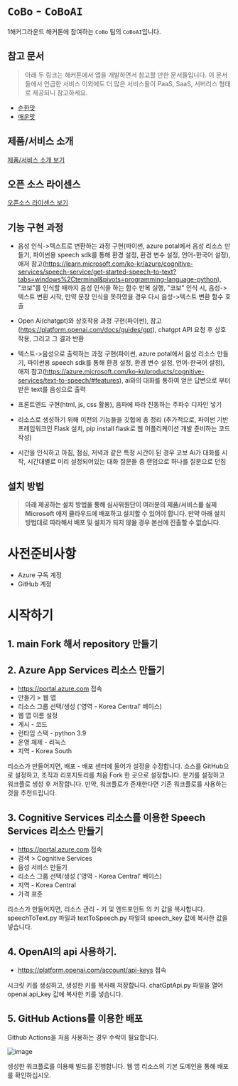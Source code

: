 # `CoBo` - `CoBoAI`

1해커그라운드 해커톤에 참여하는 `CoBo` 팀의 `CoBoAI`입니다.

## 참고 문서

> 아래 두 링크는 해커톤에서 앱을 개발하면서 참고할 만한 문서들입니다. 이 문서들에서 언급한 서비스 이외에도 더 많은 서비스들이 PaaS, SaaS, 서버리스 형태로 제공되니 참고하세요.

- [순한맛](./REFERENCES_BASIC.md)
- [매운맛](./REFERENCES_ADVANCED.md)

## 제품/서비스 소개

<!-- 아래 링크는 지우지 마세요 -->
[제품/서비스 소개 보기](TOPIC.md)
<!-- 위 링크는 지우지 마세요 -->

## 오픈 소스 라이센스

<!-- 아래 링크는 지우지 마세요 -->
[오픈소스 라이센스 보기](./LICENSE)
<!-- 위 링크는 지우지 마세요 -->

## 기능 구현 과정

- 음성 인식->텍스트로 변환하는 과정 구현(파이썬, azure potal에서 음성 리소스 만들기, 파이썬용 speech sdk를 통해 환경 설정, 환경 변수 설정, 언어-한국어 설정), 애저 참고(https://learn.microsoft.com/ko-kr/azure/cognitive-services/speech-service/get-started-speech-to-text?tabs=windows%2Cterminal&pivots=programming-language-python), "코보"를 인식할 때까지 음성 인식을 하는 함수 반복 실행, "코보" 인식 시, 음성->텍스트 변환 시작, 만약 문장 인식을 못하였을 경우 다시 음성->텍스트 변환 함수 호출

- Open Ai(chatgpt)와 상호작용 과정 구현(파이썬), 참고(https://platform.openai.com/docs/guides/gpt), chatgpt API 요청 후 상호작용, 그리고 그 결과 반환

- 텍스트->음성으로 출력하는 과정 구현(파이썬, azure potal에서 음성 리소스 만들기, 파이썬용 speech sdk를 통해 환경 설정, 환경 변수 설정, 언어-한국어 설정), 애저 참고(https://azure.microsoft.com/ko-kr/products/cognitive-services/text-to-speech/#features), ai와의 대화를 통하여 얻은 답변으로 부터 받은 text를 음성으로 출력

- 프론트엔드 구현(html, js, css 활용), 음파에 따라 진동하는 주파수 디자인 넣기

- 리소스로 생성하기 위해 이전의 기능들을 깃헙에 총 정리 (추가적으로, 파이썬 기반 프레임워크인 Flask 설치, pip install flask로 웹 어플리케이션 개발 준비하는 코드 작성)

- 시간을 인식하고 아침, 점심, 저녁과 같은 특정 시간이 된 경우 코보 Ai가 대화를 시작, 시간대별로 미리 설정되어있는 대화 질문들 중 랜덤으로 하나를 질문으로 던짐

## 설치 방법

> **아래 제공하는 설치 방법을 통해 심사위원단이 여러분의 제품/서비스를 실제 Microsoft 애저 클라우드에 배포하고 설치할 수 있어야 합니다. 만약 아래 설치 방법대로 따라해서 배포 및 설치가 되지 않을 경우 본선에 진출할 수 없습니다.**

# 사전준비사항
- Azure 구독 계정
- GitHub 계정

# 시작하기
## 1. main Fork 해서 repository 만들기

## 2. Azure App Services 리소스 만들기
- https://portal.azure.com 접속
- 만들기 > 웹 앱
- 리소스 그룹 선택/생성 ('영역 - Korea Central' 베이스)
- 웹 앱 이름 설정 
- 게시 - 코드
- 런타임 스택 - python 3.9
- 운영 체제 - 리눅스
- 지역 - Korea South

 리소스가 만들어지면, 배포 - 배포 센터에 들어가 설정을 수정합니다. 
소스를 GitHub으로 설정하고, 조직과 리포지토리를 처음 Fork 한 곳으로 설정합니다. 
분기를 설정하고 워크플로 생성 후 저장합니다. 만약, 워크플로가 존재한다면 기존 워크플로를 사용하는것을 추천드립니다.

## 3. Cognitive Services 리소스를 이용한 Speech Services 리소스 만들기
- https://portal.azure.com 접속
- 검색 > Cognitive Services
- 음성 서비스 만들기
- 리소스 그룹 선택/생성 ('영역 - Korea Central' 베이스)
- 지역 - Korea Central
- 가격 표준

 리소스가 만들어지면, 리소스 관리 - 키 및 엔드포인트 의 키 값을 복사합니다. 
speechToText.py 파일과 textToSpeech.py 파일의 speech_key 값에 복사한 값을 넣습니다.

## 4. OpenAI의 api 사용하기.
- https://platform.openai.com/account/api-keys 접속
  
 시크릿 키를 생성하고, 생성한 키를 복사해 저장합니다. 
chatGptApi.py 파일을 열어 openai.api_key 값에 복사한 키를 넣습니다.
 
## 5. GitHub Actions를 이용한 배포
 Github Actions을 처음 사용하는 경우 수락이 필요합니다.

 ![image](https://github.com/hackersground-kr/cobo-team/assets/62679443/ec4b4187-095d-4014-bb4e-455a8b15ab14)

 생성한 워크플로를 이용해 빌드를 진행합니다. 
 웹 앱 리소스의 기본 도메인을 통해 배포를 확인하십시오.
